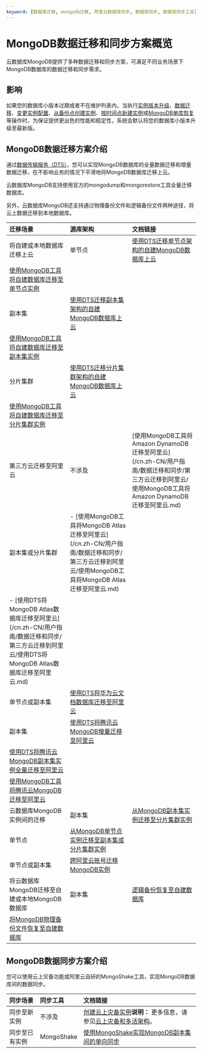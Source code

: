 ```yaml
---
keyword: [数据库迁移, mongodb迁移, 阿里云数据库同步, 数据库同步, 数据库同步工具]
---
```


# MongoDB数据迁移和同步方案概览

云数据库MongoDB提供了多种数据迁移和同步方案，可满足不同业务场景下MongoDB数据库的数据迁移和同步需求。

## 影响

如果您的数据库小版本过期或者不在维护列表内，当执行[实例版本升级](/cn.zh-CN/用户指南/实例管理/数据库升级/升级数据库版本.md)、[数据迁移](/cn.zh-CN/用户指南/数据迁移和同步/MongoDB数据迁移和同步方案概览.md)、[变更实例配置](/cn.zh-CN/用户指南/实例管理/变更实例配置/变更配置方案概览.md)、[从备份点创建实例](/cn.zh-CN/用户指南/数据恢复/从备份点创建实例.md)、[按时间点新建实例](/cn.zh-CN/用户指南/数据恢复/按时间点新建实例.md)或[MongoDB单库恢复](/cn.zh-CN/用户指南/数据恢复/MongoDB单库恢复.md)等操作时，为保证提供更出色的性能和稳定性，系统会默认将您的数据库小版本升级至最新版。

## MongoDB数据迁移方案介绍

通过[数据传输服务（DTS）](数据传输服务（DTS）t17063.dita#concept_26592_zh)，您可以实现MongoDB数据库的全量数据迁移和增量数据迁移，在不影响业务的情况下平滑地将MongoDB数据库迁移上云。

云数据库MongoDB支持使用官方的mongodump和mongorestore工具全量迁移数据库。

另外，云数据库MongoDB还支持通过物理备份文件和逻辑备份文件两种途径，将云上数据迁移到本地数据库。

|迁移场景|源库架构|文档链接|
|:---|:---|:---|
|将自建或本地数据库迁移上云|单节点|[使用DTS迁移单节点架构的自建MongoDB数据库上云](/cn.zh-CN/快速入门/数据迁移/使用DTS迁移单节点架构的自建MongoDB数据库上云.md)|
|[使用MongoDB工具将自建数据库迁移至单节点实例](/cn.zh-CN/快速入门/数据迁移/使用MongoDB工具将自建数据库迁移至单节点实例.md)|
|副本集|[使用DTS迁移副本集架构的自建MongoDB数据库上云](/cn.zh-CN/快速入门/数据迁移/使用DTS迁移副本集架构的自建MongoDB数据库上云.md)|
|[使用MongoDB工具将自建数据库迁移至副本集实例](/cn.zh-CN/快速入门/数据迁移/使用MongoDB工具将自建数据库迁移至副本集实例.md)|
|分片集群|[使用DTS迁移分片集群架构的自建MongoDB数据库上云](/cn.zh-CN/快速入门/数据迁移/使用DTS迁移分片集群架构的自建MongoDB数据库上云.md)|
|[使用MongoDB工具将自建数据库迁移至分片集群实例](/cn.zh-CN/快速入门/数据迁移/使用MongoDB工具迁移自建数据库上云.md)|
|第三方云迁移至阿里云|不涉及|[使用MongoDB工具将Amazon DynamoDB迁移至阿里云](/cn.zh-CN/用户指南/数据迁移和同步/第三方云迁移到阿里云/使用MongoDB工具将Amazon DynamoDB迁移至阿里云.md)|
|副本集或分片集群|-   [使用MongoDB工具将MongoDB Atlas迁移至阿里云](/cn.zh-CN/用户指南/数据迁移和同步/第三方云迁移到阿里云/使用MongoDB工具将MongoDB Atlas迁移至阿里云.md)
-   [使用DTS将MongoDB Atlas数据库迁移至阿里云](/cn.zh-CN/用户指南/数据迁移和同步/第三方云迁移到阿里云/使用DTS将MongoDB Atlas数据库迁移至阿里云.md) |
|单节点或副本集|[使用DTS将华为云文档数据库迁移至阿里云](/cn.zh-CN/用户指南/数据迁移和同步/第三方云迁移到阿里云/使用DTS将华为云文档数据库迁移至阿里云.md)|
|副本集|[使用DTS将腾讯云MongoDB增量迁移至阿里云](/cn.zh-CN/用户指南/数据迁移和同步/第三方云迁移到阿里云/使用DTS将腾讯云MongoDB增量迁移至阿里云.md)|
|[使用DTS将腾讯云MongoDB副本集实例全量迁移至阿里云](/cn.zh-CN/用户指南/数据迁移和同步/第三方云迁移到阿里云/使用DTS将腾讯云MongoDB副本集实例全量迁移至阿里云.md)|
|[使用MongoDB工具将腾讯云MongoDB迁移至阿里云](/cn.zh-CN/用户指南/数据迁移和同步/第三方云迁移到阿里云/使用MongoDB工具将腾讯云MongoDB迁移至阿里云.md)|
|云数据库MongoDB实例间的迁移|副本集|[从MongoDB副本集实例迁移至分片集群实例](/cn.zh-CN/用户指南/数据迁移和同步/MongoDB实例间迁移/从MongoDB副本集实例迁移至分片集群实例.md)|
|单节点|[从MongoDB单节点实例迁移至副本集或分片集群实例](/cn.zh-CN/用户指南/数据迁移和同步/MongoDB实例间迁移/从MongoDB单节点实例迁移至副本集或分片集群实例.md)|
|单节点或副本集|[跨阿里云账号迁移MongoDB实例](/cn.zh-CN/用户指南/数据迁移和同步/MongoDB实例间迁移/跨阿里云账号迁移MongoDB实例.md)|
|将云数据库MongoDB迁移至自建或本地MongoDB数据库|副本集|[逻辑备份恢复至自建数据库](/cn.zh-CN/用户指南/数据恢复/逻辑备份恢复至自建数据库.md)|
|[将MongoDB物理备份文件恢复至自建数据库](/cn.zh-CN/用户指南/数据恢复/物理备份恢复至自建数据库/将MongoDB物理备份文件恢复至自建数据库.md)|

## MongoDB数据同步方案介绍

您可以使用云上灾备功能或阿里云自研的MongoShake工具，实现MongoDB数据库间的数据同步。

|同步场景|同步工具|文档链接|
|:---|:---|:---|
|同步至新实例|不涉及|[创建云上灾备实例]()**说明：** 更多信息，请参见[云上灾备和多活架构]()。 |
|同步至已有实例|MongoShake|[使用MongoShake实现MongoDB副本集间的单向同步](/cn.zh-CN/用户指南/数据迁移和同步/数据同步/使用MongoShake实现MongoDB副本集间的单向同步.md)|

